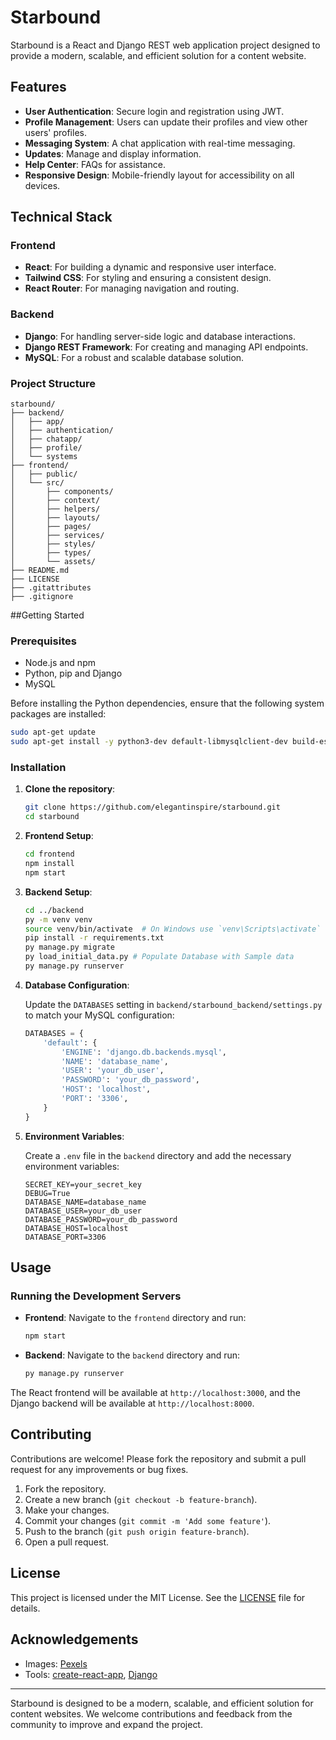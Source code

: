# Starbound

Starbound is a React and Django REST web application project designed to provide a modern, scalable, and efficient solution for a content website.

## Features

- **User Authentication**: Secure login and registration using JWT.
- **Profile Management**: Users can update their profiles and view other users' profiles.
- **Messaging System**: A chat application with real-time messaging.
- **Updates**: Manage and display information.
- **Help Center**: FAQs for assistance.
- **Responsive Design**: Mobile-friendly layout for accessibility on all devices.

## Technical Stack

### Frontend

- **React**: For building a dynamic and responsive user interface.
- **Tailwind CSS**: For styling and ensuring a consistent design.
- **React Router**: For managing navigation and routing.

### Backend

- **Django**: For handling server-side logic and database interactions.
- **Django REST Framework**: For creating and managing API endpoints.
- **MySQL**: For a robust and scalable database solution.

### Project Structure

```plaintext
starbound/
├── backend/
│   ├── app/
│   ├── authentication/
│   ├── chatapp/
│   ├── profile/
│   └── systems
├── frontend/
│   ├── public/
│   └── src/
│       ├── components/
│       ├── context/
│       ├── helpers/
│       ├── layouts/
│       ├── pages/
│       ├── services/
│       ├── styles/
│       ├── types/
│       └── assets/
├── README.md
├── LICENSE
├── .gitattributes
├── .gitignore
```

##Getting Started

### Prerequisites

- Node.js and npm
- Python, pip and Django
- MySQL

Before installing the Python dependencies, ensure that the following system packages are installed:

```bash
sudo apt-get update
sudo apt-get install -y python3-dev default-libmysqlclient-dev build-essential
```

### Installation

1. **Clone the repository**:

   ```bash
   git clone https://github.com/elegantinspire/starbound.git
   cd starbound
   ```

2. **Frontend Setup**:

   ```bash
   cd frontend
   npm install
   npm start
   ```

3. **Backend Setup**:

   ```bash
   cd ../backend
   py -m venv venv
   source venv/bin/activate  # On Windows use `venv\Scripts\activate`
   pip install -r requirements.txt
   py manage.py migrate
   py load_initial_data.py # Populate Database with Sample data
   py manage.py runserver
   ```

4. **Database Configuration**:

   Update the `DATABASES` setting in `backend/starbound_backend/settings.py` to match your MySQL configuration:

   ```python
   DATABASES = {
       'default': {
           'ENGINE': 'django.db.backends.mysql',
           'NAME': 'database_name',
           'USER': 'your_db_user',
           'PASSWORD': 'your_db_password',
           'HOST': 'localhost',
           'PORT': '3306',
       }
   }
   ```

5. **Environment Variables**:

   Create a `.env` file in the `backend` directory and add the necessary environment variables:

   ```env
   SECRET_KEY=your_secret_key
   DEBUG=True
   DATABASE_NAME=database_name
   DATABASE_USER=your_db_user
   DATABASE_PASSWORD=your_db_password
   DATABASE_HOST=localhost
   DATABASE_PORT=3306
   ```

## Usage

### Running the Development Servers

- **Frontend**: Navigate to the `frontend` directory and run:

  ```bash
  npm start
  ```

- **Backend**: Navigate to the `backend` directory and run:

  ```bash
  py manage.py runserver
  ```

The React frontend will be available at `http://localhost:3000`, and the Django backend will be available at `http://localhost:8000`.

## Contributing

Contributions are welcome! Please fork the repository and submit a pull request for any improvements or bug fixes.

1. Fork the repository.
2. Create a new branch (`git checkout -b feature-branch`).
3. Make your changes.
4. Commit your changes (`git commit -m 'Add some feature'`).
5. Push to the branch (`git push origin feature-branch`).
6. Open a pull request.

## License

This project is licensed under the MIT License. See the [LICENSE](LICENSE) file for details.

## Acknowledgements

- Images: [Pexels](https://www.pexels.com/)
- Tools: [create-react-app](https://github.com/facebook/create-react-app), [Django](https://www.djangoproject.com/)

---

Starbound is designed to be a modern, scalable, and efficient solution for content websites. We welcome contributions and feedback from the community to improve and expand the project.
